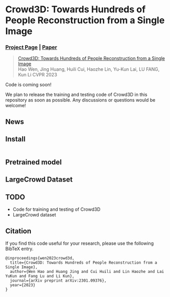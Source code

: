 # Crowd3D: Towards Hundreds of People Reconstruction from a Single Image




### [Project Page]() | [Paper]() 


> [Crowd3D: Towards Hundreds of People Reconstruction from a Single Image]()  
> Hao Wen, Jing Huang, Huili Cui, Haozhe Lin, Yu-Kun Lai, LU FANG, Kun Li 
> CVPR 2023

Code is coming soon!

We plan to release the training and testing code of Crowd3D in this repository as soon as possible. Any discussions or questions would be welcome!

## News

## Install

```
```

## Pretrained model


## LargeCrowd Dataset

## TODO

- Code for training and testing of Crowd3D
- LargeCrowd dataset


## Citation

If you find this code useful for your research, please use the following BibTeX entry.

```
@inproceedings{wen2023crowd3d,
  title={Crowd3D: Towards Hundreds of People Reconstruction from a Single Image},
  author={Wen Hao and Huang Jing and Cui Huili and Lin Haozhe and Lai YuKun and Fang Lu and Li Kun},
  journal={arXiv preprint arXiv:2301.09376},
  year={2023}
}
```
